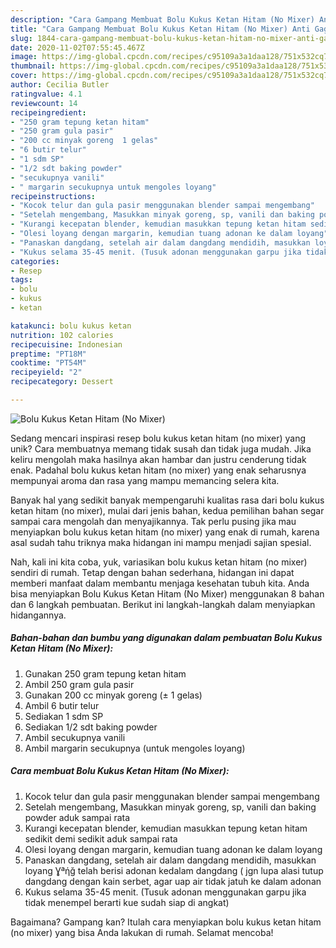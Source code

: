 ```yaml
---
description: "Cara Gampang Membuat Bolu Kukus Ketan Hitam (No Mixer) Anti Gagal"
title: "Cara Gampang Membuat Bolu Kukus Ketan Hitam (No Mixer) Anti Gagal"
slug: 1844-cara-gampang-membuat-bolu-kukus-ketan-hitam-no-mixer-anti-gagal
date: 2020-11-02T07:55:45.467Z
image: https://img-global.cpcdn.com/recipes/c95109a3a1daa128/751x532cq70/bolu-kukus-ketan-hitam-no-mixer-foto-resep-utama.jpg
thumbnail: https://img-global.cpcdn.com/recipes/c95109a3a1daa128/751x532cq70/bolu-kukus-ketan-hitam-no-mixer-foto-resep-utama.jpg
cover: https://img-global.cpcdn.com/recipes/c95109a3a1daa128/751x532cq70/bolu-kukus-ketan-hitam-no-mixer-foto-resep-utama.jpg
author: Cecilia Butler
ratingvalue: 4.1
reviewcount: 14
recipeingredient:
- "250 gram tepung ketan hitam"
- "250 gram gula pasir"
- "200 cc minyak goreng  1 gelas"
- "6 butir telur"
- "1 sdm SP"
- "1/2 sdt baking powder"
- "secukupnya vanili"
- " margarin secukupnya untuk mengoles loyang"
recipeinstructions:
- "Kocok telur dan gula pasir menggunakan blender sampai mengembang"
- "Setelah mengembang, Masukkan minyak goreng, sp, vanili dan baking powder aduk sampai rata"
- "Kurangi kecepatan blender, kemudian masukkan tepung ketan hitam sedikit demi sedikit aduk sampai rata"
- "Olesi loyang dengan margarin, kemudian tuang adonan ke dalam loyang"
- "Panaskan dangdang, setelah air dalam dangdang mendidih, masukkan loyang Ɣªήğ telah berisi adonan kedalam dangdang ( jgn lupa alasi tutup dangdang dengan kain serbet, agar uap air tidak jatuh ke dalam adonan"
- "Kukus selama 35-45 menit. (Tusuk adonan menggunakan garpu jika tidak menempel berarti kue sudah siap di angkat)"
categories:
- Resep
tags:
- bolu
- kukus
- ketan

katakunci: bolu kukus ketan 
nutrition: 102 calories
recipecuisine: Indonesian
preptime: "PT18M"
cooktime: "PT54M"
recipeyield: "2"
recipecategory: Dessert

---
```



![Bolu Kukus Ketan Hitam (No Mixer)](https://img-global.cpcdn.com/recipes/c95109a3a1daa128/751x532cq70/bolu-kukus-ketan-hitam-no-mixer-foto-resep-utama.jpg)

Sedang mencari inspirasi resep bolu kukus ketan hitam (no mixer) yang unik? Cara membuatnya memang tidak susah dan tidak juga mudah. Jika keliru mengolah maka hasilnya akan hambar dan justru cenderung tidak enak. Padahal bolu kukus ketan hitam (no mixer) yang enak seharusnya mempunyai aroma dan rasa yang mampu memancing selera kita.



Banyak hal yang sedikit banyak mempengaruhi kualitas rasa dari bolu kukus ketan hitam (no mixer), mulai dari jenis bahan, kedua pemilihan bahan segar sampai cara mengolah dan menyajikannya. Tak perlu pusing jika mau menyiapkan bolu kukus ketan hitam (no mixer) yang enak di rumah, karena asal sudah tahu triknya maka hidangan ini mampu menjadi sajian spesial.


Nah, kali ini kita coba, yuk, variasikan bolu kukus ketan hitam (no mixer) sendiri di rumah. Tetap dengan bahan sederhana, hidangan ini dapat memberi manfaat dalam membantu menjaga kesehatan tubuh kita. Anda bisa menyiapkan Bolu Kukus Ketan Hitam (No Mixer) menggunakan 8 bahan dan 6 langkah pembuatan. Berikut ini langkah-langkah dalam menyiapkan hidangannya.

<!--inarticleads1-->

##### Bahan-bahan dan bumbu yang digunakan dalam pembuatan Bolu Kukus Ketan Hitam (No Mixer):

1. Gunakan 250 gram tepung ketan hitam
1. Ambil 250 gram gula pasir
1. Gunakan 200 cc minyak goreng (± 1 gelas)
1. Ambil 6 butir telur
1. Sediakan 1 sdm SP
1. Sediakan 1/2 sdt baking powder
1. Ambil secukupnya vanili
1. Ambil  margarin secukupnya (untuk mengoles loyang)




<!--inarticleads2-->

##### Cara membuat Bolu Kukus Ketan Hitam (No Mixer):

1. Kocok telur dan gula pasir menggunakan blender sampai mengembang
1. Setelah mengembang, Masukkan minyak goreng, sp, vanili dan baking powder aduk sampai rata
1. Kurangi kecepatan blender, kemudian masukkan tepung ketan hitam sedikit demi sedikit aduk sampai rata
1. Olesi loyang dengan margarin, kemudian tuang adonan ke dalam loyang
1. Panaskan dangdang, setelah air dalam dangdang mendidih, masukkan loyang Ɣªήğ telah berisi adonan kedalam dangdang ( jgn lupa alasi tutup dangdang dengan kain serbet, agar uap air tidak jatuh ke dalam adonan
1. Kukus selama 35-45 menit. (Tusuk adonan menggunakan garpu jika tidak menempel berarti kue sudah siap di angkat)




Bagaimana? Gampang kan? Itulah cara menyiapkan bolu kukus ketan hitam (no mixer) yang bisa Anda lakukan di rumah. Selamat mencoba!
